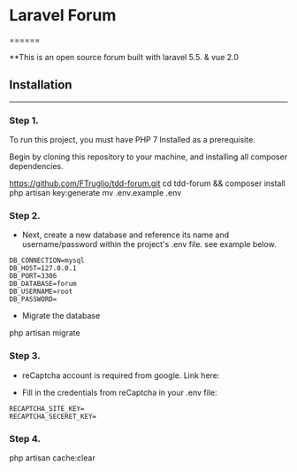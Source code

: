 # Laravel Forum
======

**This is an open source forum built with laravel 5.5. & vue 2.0

## Installation
------

### Step 1.
To run this project, you must have PHP 7 Installed as a prerequisite.

Begin by cloning this repository to your machine, and installing all composer dependencies.

https://github.com/FTruglio/tdd-forum.git
cd tdd-forum && composer install
php artisan key:generate
mv .env.example .env

### Step 2.

- Next, create a new database and reference its name and username/password within the project's .env file. see example below.
```
DB_CONNECTION=mysql
DB_HOST=127.0.0.1
DB_PORT=3306
DB_DATABASE=forum
DB_USERNAME=root
DB_PASSWORD=
```

- Migrate the database

php artisan migrate

### Step 3.

- reCaptcha account is required from google. Link here:

- Fill in the credentials from reCaptcha in your .env file:

```
RECAPTCHA_SITE_KEY=
RECAPTCHA_SECERET_KEY=
```

### Step 4.

php artisan cache:clear







